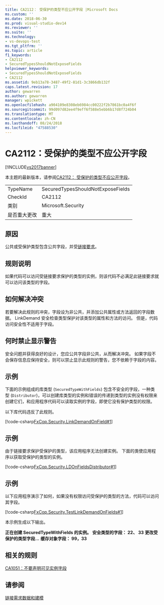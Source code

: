 ```yaml
---
title: CA2112： 受保护的类型不应公开字段 |Microsoft Docs
ms.custom: ''
ms.date: 2018-06-30
ms.prod: visual-studio-dev14
ms.reviewer: ''
ms.suite: ''
ms.technology:
- vs-devops-test
ms.tgt_pltfrm: ''
ms.topic: article
f1_keywords:
- CA2112
- SecuredTypesShouldNotExposeFields
helpviewer_keywords:
- SecuredTypesShouldNotExposeFields
- CA2112
ms.assetid: 9eb13a78-3487-49f2-81d1-3c3866db132f
caps.latest.revision: 17
author: gewarren
ms.author: gewarren
manager: wpickett
ms.openlocfilehash: a904109e8308eb6984cc00222f2b7861bc0a4f6f
ms.sourcegitcommit: 99d097d82ee4f9eff6f588e5ebb6b17d8f724b04
ms.translationtype: MT
ms.contentlocale: zh-CN
ms.lasthandoff: 08/24/2018
ms.locfileid: "47588530"
---
```

# <a name="ca2112-secured-types-should-not-expose-fields"></a>CA2112：受保护的类型不应公开字段
[!INCLUDE[vs2017banner](../includes/vs2017banner.md)]

本主题的最新版本，请参阅[CA2112： 受保护的类型不应公开字段](https://docs.microsoft.com/visualstudio/code-quality/ca2112-secured-types-should-not-expose-fields)。

|||
|-|-|
|TypeName|SecuredTypesShouldNotExposeFields|
|CheckId|CA2112|
|类别|Microsoft.Security|
|是否重大更改|重大|

## <a name="cause"></a>原因
 公共或受保护类型包含公共字段，并受[链接要求](http://msdn.microsoft.com/library/a33fd5f9-2de9-4653-a4f0-d9df25082c4d)。

## <a name="rule-description"></a>规则说明
 如果代码可以访问受链接要求保护的类型的实例，则该代码不必满足此链接要求就可以访问该类型的字段。

## <a name="how-to-fix-violations"></a>如何解决冲突
 若要解决此规则的冲突，字段设为非公共，并添加公共属性或方法返回的字段数据。 LinkDemand 安全检查类型保护对该类型的属性和方法的访问。 但是，代码访问安全性不适用于字段。

## <a name="when-to-suppress-warnings"></a>何时禁止显示警告
 安全问题并获得良好的设计，您应公共字段非公共，从而解决冲突。 如果字段不会保存信息应保持安全，则可以禁止显示此规则的警告，您不依赖于字段的内容。

## <a name="example"></a>示例
 下面的示例组成的库类型 (`SecuredTypeWithFields`) 包含不安全的字段，一种类型 (`Distributor`)，可以创建库类型的实例和错误的传递到类型的实例没有权限来创建它们，和应用程序代码可以读取实例的字段，即使它没有保护类型的权限。

 以下库代码违反了此规则。

 [!code-csharp[FxCop.Security.LinkDemandOnField#1](../snippets/csharp/VS_Snippets_CodeAnalysis/FxCop.Security.LinkDemandOnField/cs/FxCop.Security.LinkDemandOnField.cs#1)]

## <a name="example"></a>示例
 由于链接要求保护受保护的类型，该应用程序无法创建实例。 下面的类使应用程序以获取受保护的类型的实例。

 [!code-csharp[FxCop.Security.LDOnFieldsDistributor#1](../snippets/csharp/VS_Snippets_CodeAnalysis/FxCop.Security.LDOnFieldsDistributor/cs/FxCop.Security.LDOnFieldsDistributor.cs#1)]

## <a name="example"></a>示例
 以下应用程序演示了如何，如果没有权限访问受保护的类型的方法，代码可以访问其字段。

 [!code-csharp[FxCop.Security.TestLinkDemandOnFields#1](../snippets/csharp/VS_Snippets_CodeAnalysis/FxCop.Security.TestLinkDemandOnFields/cs/FxCop.Security.TestLinkDemandOnFields.cs#1)]

 本示例生成以下输出。

 **正在创建 SecuredTypeWithFields 的实例。** 
**安全类型的字段： 22、 33**
**更改受保护的类型字段...** 
**缓存对象字段： 99，33**
## <a name="related-rules"></a>相关的规则
 [CA1051：不要声明可见实例字段](../code-quality/ca1051-do-not-declare-visible-instance-fields.md)

## <a name="see-also"></a>请参阅
 [链接需求](http://msdn.microsoft.com/library/a33fd5f9-2de9-4653-a4f0-d9df25082c4d)[数据和建模](http://msdn.microsoft.com/library/8c37635d-e2c1-4b64-a258-61d9e87405e6)



